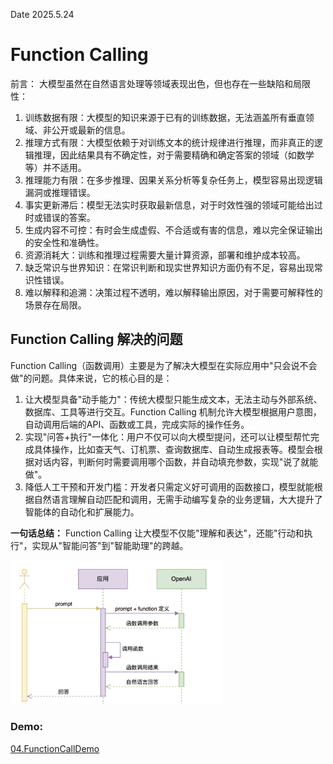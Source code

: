Date 2025.5.24
# Function Calling


前言：
大模型虽然在自然语言处理等领域表现出色，但也存在一些缺陷和局限性：

1. 训练数据有限：大模型的知识来源于已有的训练数据，无法涵盖所有垂直领域、非公开或最新的信息。
2. 推理方式有限：大模型依赖于对训练文本的统计规律进行推理，而非真正的逻辑推理，因此结果具有不确定性，对于需要精确和确定答案的领域（如数学等）并不适用。
3. 推理能力有限：在多步推理、因果关系分析等复杂任务上，模型容易出现逻辑漏洞或推理错误。
4. 事实更新滞后：模型无法实时获取最新信息，对于时效性强的领域可能给出过时或错误的答案。
5. 生成内容不可控：有时会生成虚假、不合适或有害的信息，难以完全保证输出的安全性和准确性。
6. 资源消耗大：训练和推理过程需要大量计算资源，部署和维护成本较高。
7. 缺乏常识与世界知识：在常识判断和现实世界知识方面仍有不足，容易出现常识性错误。
8. 难以解释和追溯：决策过程不透明，难以解释输出原因，对于需要可解释性的场景存在局限。

## Function Calling 解决的问题

Function Calling（函数调用）主要是为了解决大模型在实际应用中"只会说不会做"的问题。具体来说，它的核心目的是：

1. 让大模型具备"动手能力"：传统大模型只能生成文本，无法主动与外部系统、数据库、工具等进行交互。Function Calling 机制允许大模型根据用户意图，自动调用后端的API、函数或工具，完成实际的操作任务。
2. 实现"问答+执行"一体化：用户不仅可以向大模型提问，还可以让模型帮忙完成具体操作，比如查天气、订机票、查询数据库、自动生成报表等。模型会根据对话内容，判断何时需要调用哪个函数，并自动填充参数，实现"说了就能做"。
3. 降低人工干预和开发门槛：开发者只需定义好可调用的函数接口，模型就能根据自然语言理解自动匹配和调用，无需手动编写复杂的业务逻辑，大大提升了智能体的自动化和扩展能力。

**一句话总结：**
Function Calling 让大模型不仅能"理解和表达"，还能"行动和执行"，实现从"智能问答"到"智能助理"的跨越。

<img src="../Images/Clipboard_Screenshot_1748070512.png" alt="Clipboard_Screenshot_1748070512" style="zoom:33%;" /> 


### Demo: 

[04.FunctionCallDemo](./Demo/04.FunctionCallDemo.py)